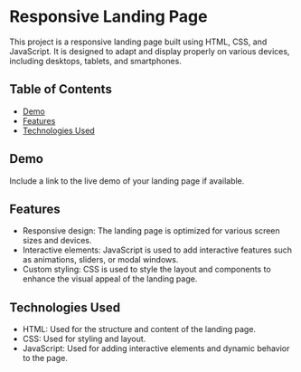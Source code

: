 # Responsive Landing Page

This project is a responsive landing page built using HTML, CSS, and JavaScript. It is designed to adapt and display properly on various devices, including desktops, tablets, and smartphones.

## Table of Contents

- [Demo](#demo)
- [Features](#features)
- [Technologies Used](#technologies-used)


## Demo

Include a link to the live demo of your landing page if available.

## Features

- Responsive design: The landing page is optimized for various screen sizes and devices.
- Interactive elements: JavaScript is used to add interactive features such as animations, sliders, or modal windows.
- Custom styling: CSS is used to style the layout and components to enhance the visual appeal of the landing page.

## Technologies Used

- HTML: Used for the structure and content of the landing page.
- CSS: Used for styling and layout.
- JavaScript: Used for adding interactive elements and dynamic behavior to the page.



